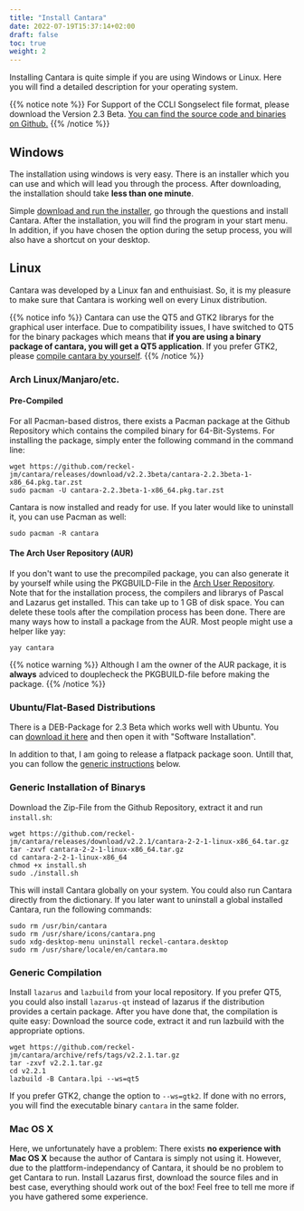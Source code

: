 ```yaml
---
title: "Install Cantara"
date: 2022-07-19T15:37:14+02:00
draft: false
toc: true
weight: 2
---
```


Installing Cantara is quite simple if you are using Windows or Linux. Here you will find a detailed description for your operating system.

{{% notice note %}}
For Support of the CCLI Songselect file format, please download the Version 2.3 Beta. [You can find the source code and binaries on Github.](https://github.com/reckel-jm/cantara/releases/tag/v2.2.3beta)
{{% /notice %}}

## Windows

The installation using windows is very easy. There is an installer which you can use and which will lead you through the process. After downloading, the installation should take **less than one minute**.

Simple [download and run the installer](https://github.com/reckel-jm/cantara/releases/download/v2.2.1/cantara2.2.1_setup_win64.exe), go through the questions and install Cantara. After the installation, you will find the program in your start menu. In addition, if you have chosen the option during the setup process, you will also have a shortcut on your desktop.

## Linux

Cantara was developed by a Linux fan and enthuisiast. So, it is my pleasure to make sure that Cantara is working well on every Linux distribution.

{{% notice info %}}
Cantara can use the QT5 and GTK2 librarys for the graphical user interface. Due to compatibility issues, I have switched to QT5 for the binary packages which means that **if you are using a binary package of cantara, you will get a QT5 application**. If you prefer GTK2, please [compile cantara by yourself](#generic-compilation).
{{% /notice %}}

### Arch Linux/Manjaro/etc.

#### Pre-Compiled

For all Pacman-based distros, there exists a Pacman package at the Github Repository which contains the compiled binary for 64-Bit-Systems. For installing the package, simply enter the following command in the command line:

    wget https://github.com/reckel-jm/cantara/releases/download/v2.2.3beta/cantara-2.2.3beta-1-x86_64.pkg.tar.zst
    sudo pacman -U cantara-2.2.3beta-1-x86_64.pkg.tar.zst

Cantara is now installed and ready for use. If you later would like to uninstall it, you can use Pacman as well:

    sudo pacman -R cantara

#### The Arch User Repository (AUR)

If you don't want to use the precompiled package, you can also generate it by yourself while using the PKGBUILD-File in the [Arch User Repository](https://aur.archlinux.org/packages/cantara). Note that for the installation process, the compilers and librarys of Pascal and Lazarus get installed. This can take up to 1 GB of disk space. You can delete these tools after the compilation process has been done. There are many ways how to install a package from the AUR. Most people might use a helper like yay:

    yay cantara

{{% notice warning %}}
Although I am the owner of the AUR package, it is **always** adviced to douplecheck the PKGBUILD-file before making the package.
{{% /notice %}}

### Ubuntu/Flat-Based Distributions

There is a DEB-Package for 2.3 Beta which works well with Ubuntu. You can [download it here](https://github.com/reckel-jm/cantara/releases/download/v2.2.3beta/cantara-2.2.3beta.deb) and then open it with "Software Installation".

In addition to that, I am going to release a flatpack package soon. Untill that, you can follow the [generic instructions](#generic-installation-of-binarys) below.

### Generic Installation of Binarys

Download the Zip-File from the Github Repository, extract it and run `install.sh`:

    wget https://github.com/reckel-jm/cantara/releases/download/v2.2.1/cantara-2-2-1-linux-x86_64.tar.gz
    tar -zxvf cantara-2-2-1-linux-x86_64.tar.gz
    cd cantara-2-2-1-linux-x86_64
    chmod +x install.sh
    sudo ./install.sh

This will install Cantara globally on your system. You could also run Cantara directly from the dictionary. If you later want to uninstall a global installed Cantara, run the following commands:

    sudo rm /usr/bin/cantara
    sudo rm /usr/share/icons/cantara.png
    sudo xdg-desktop-menu uninstall reckel-cantara.desktop
    sudo rm /usr/share/locale/en/cantara.mo

### Generic Compilation

Install `lazarus` and `lazbuild` from your local repository. If you prefer QT5, you could also install `lazarus-qt` instead of lazarus if the distribution provides a certain package. After you have done that, the compilation is quite easy: Download the source code, extract it and run lazbuild with the appropriate options.

    wget https://github.com/reckel-jm/cantara/archive/refs/tags/v2.2.1.tar.gz
    tar -zxvf v2.2.1.tar.gz
    cd v2.2.1
    lazbuild -B Cantara.lpi --ws=qt5

If you prefer GTK2, change the option to `--ws=gtk2`. If done with no errors, you will find the executable binary `cantara` in the same folder.

### Mac OS X

Here, we unfortunately have a problem: There exists **no experience with Mac OS X** because the author of Cantara is simply not using it. However, due to the plattform-independancy of Cantara, it should be no problem to get Cantara to run. Install Lazarus first, download the source files and in best case, everything should work out of the box! Feel free to tell me more if you have gathered some experience.